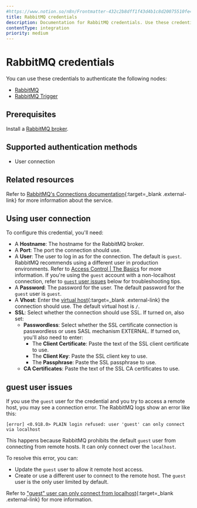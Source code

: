 ```yaml
---
#https://www.notion.so/n8n/Frontmatter-432c2b8dff1f43d4b1c8d20075510fe4
title: RabbitMQ credentials
description: Documentation for RabbitMQ credentials. Use these credentials to authenticate RabbitMQ in n8n, a workflow automation platform.
contentType: integration
priority: medium
---
```


# RabbitMQ credentials

You can use these credentials to authenticate the following nodes:

- [RabbitMQ](/integrations/builtin/app-nodes/n8n-nodes-base.rabbitmq/)
- [RabbitMQ Trigger](/integrations/builtin/trigger-nodes/n8n-nodes-base.rabbitmqtrigger/)

## Prerequisites

Install a [RabbitMQ broker](https://www.rabbitmq.com/).

## Supported authentication methods

- User connection

## Related resources

Refer to [RabbitMQ's Connections documentation](https://www.rabbitmq.com/docs/connections){:target=_blank .external-link} for more information about the service.

## Using user connection
<!--vale off-->

To configure this credential, you'll need:

- A **Hostname**: The hostname for the RabbitMQ broker.
- A **Port**: The port the connection should use.
- A **User**: The user to log in as for the connection. The default is `guest`. RabbitMQ recommends using a different user in production environments. Refer to [Access Control | The Basics](https://www.rabbitmq.com/docs/access-control#basics) for more information. If you're using the `guest` account with a non-localhost connection, refer to [`guest` user issues](#guest-user-issues) below for troubleshooting tips.
- A **Password**: The password for the user. The default password for the `guest` user is `guest`.
- A **Vhost**: Enter the [virtual host](https://www.rabbitmq.com/docs/vhosts){:target=_blank .external-link} the connection should use. The default virtual host is `/`.
- **SSL**: Select whether the connection should use SSL. If turned on, also set:
    - **Passwordless**: Select whether the SSL certificate connection is passwordless or uses SASL mechanism EXTERNAL. If turned on, you'll also need to enter:
        - The **Client Certificate**: Paste the text of the SSL client certificate to use.
        - The **Client Key**: Paste the SSL client key to use.
        - The **Passphrase**: Paste the SSL passphrase to use.
    - **CA Certificates**: Paste the text of the SSL CA certificates to use.
<!--vale on-->

## guest user issues

If you use the `guest` user for the credential and you try to access a remote host, you may see a connection error. The RabbitMQ logs show an error like this:

    [error] <0.918.0> PLAIN login refused: user 'guest' can only connect via localhost

This happens because RabbitMQ prohibits the default `guest` user from connecting from remote hosts. It can only connect over the `localhost`.

To resolve this error, you can:

- Update the `guest` user to allow it remote host access.
- Create or use a different user to connect to the remote host. The `guest` user is the only user limited by default.

Refer to ["guest" user can only connect from localhost](https://www.rabbitmq.com/docs/access-control#loopback-users){:target=_blank .external-link} for more information.

